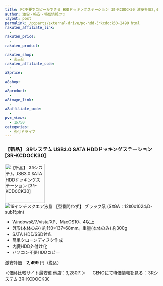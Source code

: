 ```yaml
---
title: PC不要でコピーができる HDDドッキングステーション 3R-KCDOCK30 激安特価2,499円！
author: 激安・格安・特価情報ツウ
layout: post
permalink: /pcparts/external-drive/pc-hdd-3rkcdock30-2499.html
rakuten_affiliate_link:
  -
rakuten_price:
  -
rakuten_product:
  -
rakuten_shop:
  - 楽天店
rakuten_affiliate_code:
  -
a8price:
  -
a8shop:
  -
a8product:
  -
a8image_link:
  -
a8affiliate_code:
  -
pvc_views:
  - 16750
categories:
  - 外付ドライブ
---
```

### 【新品】 3Rシステム USB3.0 SATA HDDドッキングステーション [3R-KCDOCK30]

<div class="img-bg2 img_L">
  <img border="0" alt="【新品】 3Rシステム USB3.0 SATA HDDドッキングステーション [3R-KCDOCK30]" src="//i1.wp.com/www.geno-web.jp/shopimages/genoweb/0000000322504.jpg?w=130"width="130" data-recalc-dims="1" /><br /> <img border="0" src="//i2.wp.com/www16.a8.net/0.gif?resize=1%2C1" alt="19インチスクエア液晶 【型番問わず】 ブラック系 (SXGA：1280x1024/D-sub15pin)" data-recalc-dims="1" />
</div>

<!--more-->

  * Windows8/7/vista/XP、MacOS10、4以上
  * 外形(本体のみ) 約150×137×68mm。重量(本体のみ) 約300g
  * SATA HDD/SSD対応
  * 簡単クローンディスク作成
  * 内臓HDD外付け化
  * パソコン不要HDDコピー

激安特価　<span class="tokka-price"><strong>2,499</strong></span> 円（税込）

＜価格比較サイト最安値 他店：3,280円＞
　
GENOにて特価情報を見る： <span class="fs150p">3Rシステム 3R-KCDOCK30</span>
